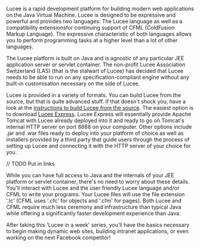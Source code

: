 Lucee is a rapid development platform for building modern web applications on the Java Virtual Machine. Lucee is designed to be expressive and powerful and provides two languages: The Lucee language as well as a compatibility extensionsfor continuing support of CFML (ColdFusion Markup Language). The expressive characteristic of both languages allows you to perform programming tasks at a higher level than a lot of other languages. 

The Lucee platform is built on Java and is agnostic of any particular JEE application server or servlet container. The non-profit Lucee Association Switzerland (LAS) (that is the stalwart of Lucee) has decided that Lucee needs to be able to run on any specification-compliant engine without any built-in customisation necessary on the side of Lucee.

Lucee is provided in a variety of formats. You can build Lucee from the source, but that is quite advanced stuff. If that doesn't shock you, have a look at the [instructions to build Lucee from the source](). The easiest option is to download [Lucee Express](). Lucee Express will essentially provide Apache Tomcat with Lucee already deployed into it and ready to go on Tomcat's internal HTTP server on port 8888 on your computer. Other options include .jar and .war files ready to deploy into your platform of choice as well as installers provided by a third party that guide users through the process of setting up Lucee and connecting it with the HTTP server of your choice for you.

// TODO Put in links

While you can have full access to Java and the internals of your JEE platform or servlet container, there's no need to worry about these details. You'll interact with Lucee and the user friendly Lucee language and/or CFML to write your programs. Your Lucee files will use the file extension '.lc' (CFML uses '.cfc' for objects and '.cfm' for pages). Both Lucee and CFML require much less ceremony and infrastructure than typical Java while offering a significantly faster development experience than Java.

After taking this 'Lucee in a week' series, you'll have the basics necessary to begin making dynamic web sites, building intranet applications, or even working on the next Facebook competitor!
